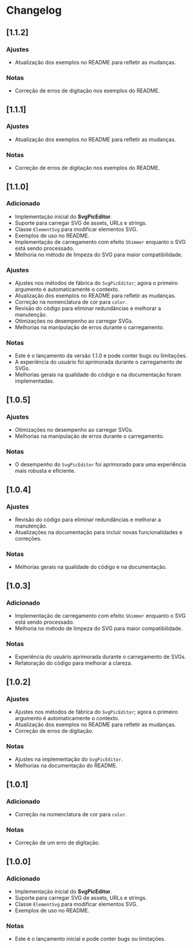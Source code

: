 # Changelog

## [1.1.2]
### Ajustes
- Atualização dos exemplos no README para refletir as mudanças.

### Notas
- Correção de erros de digitação nos exemplos do README.

## [1.1.1]
### Ajustes
- Atualização dos exemplos no README para refletir as mudanças.

### Notas
- Correção de erros de digitação nos exemplos do README.

## [1.1.0]
### Adicionado
- Implementação inicial do **SvgPicEditor**.
- Suporte para carregar SVG de assets, URLs e strings.
- Classe `ElementSvg` para modificar elementos SVG.
- Exemplos de uso no README.
- Implementação de carregamento com efeito `Shimmer` enquanto o SVG está sendo processado.
- Melhoria no método de limpeza do SVG para maior compatibilidade.

### Ajustes
- Ajustes nos métodos de fábrica do `SvgPicEditor`; agora o primeiro argumento é automaticamente o contexto.
- Atualização dos exemplos no README para refletir as mudanças.
- Correção na nomenclatura de cor para `color`.
- Revisão do código para eliminar redundâncias e melhorar a manutenção.
- Otimizações no desempenho ao carregar SVGs.
- Melhorias na manipulação de erros durante o carregamento.

### Notas
- Este é o lançamento da versão 1.1.0 e pode conter bugs ou limitações.
- A experiência do usuário foi aprimorada durante o carregamento de SVGs.
- Melhorias gerais na qualidade do código e na documentação foram implementadas.

## [1.0.5]
### Ajustes
- Otimizações no desempenho ao carregar SVGs.
- Melhorias na manipulação de erros durante o carregamento.

### Notas
- O desempenho do `SvgPicEditor` foi aprimorado para uma experiência mais robusta e eficiente.

## [1.0.4]
### Ajustes
- Revisão do código para eliminar redundâncias e melhorar a manutenção.
- Atualizações na documentação para incluir novas funcionalidades e correções.

### Notas
- Melhorias gerais na qualidade do código e na documentação.

## [1.0.3]
### Adicionado
- Implementação de carregamento com efeito `Shimmer` enquanto o SVG está sendo processado.
- Melhoria no método de limpeza do SVG para maior compatibilidade.

### Notas
- Experiência do usuário aprimorada durante o carregamento de SVGs.
- Refatoração do código para melhorar a clareza.

## [1.0.2]
### Ajustes
- Ajustes nos métodos de fábrica do `SvgPicEditor`; agora o primeiro argumento é automaticamente o contexto.
- Atualização dos exemplos no README para refletir as mudanças.
- Correção de erros de digitação.

### Notas
- Ajustes na implementação do `SvgPicEditor`.
- Melhorias na documentação do README.

## [1.0.1]
### Adicionado
- Correção na nomenclatura de cor para `color`.

### Notas
- Correção de um erro de digitação.

## [1.0.0]
### Adicionado
- Implementação inicial do **SvgPicEditor**.
- Suporte para carregar SVG de assets, URLs e strings.
- Classe `ElementSvg` para modificar elementos SVG.
- Exemplos de uso no README.

### Notas
- Este é o lançamento inicial e pode conter bugs ou limitações.









